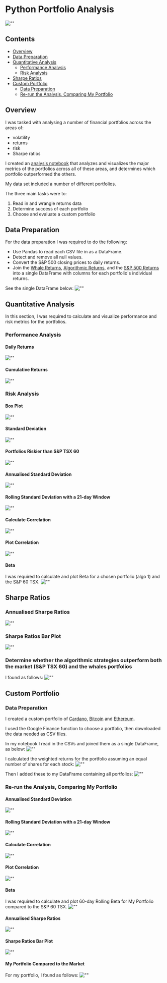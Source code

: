 # Python Portfolio Analysis
![""](https://github.com/sarahm44/unit-4-assignment/blob/main/Images/portfolio-analysis.png)

## Contents
- [Overview](#overview)
- [Data Preparation](#data-preparation)
- [Quantitative Analysis](#quantitative-analysis)
  * [Performance Analysis](#performance-analysis)
  * [Risk Analysis](#risk-analysis)
- [Sharpe Ratios](#sharpe-ratios)
- [Custom Portfolio](#custom-portfolio)
  * [Data Preparation](#data-preparation-1)
  * [Re-run the Analysis, Comparing My Portfolio](#re-run-the-analysis-comparing-my-portfolio)

## Overview 

I was tasked with analysing a number of financial portfolios across the areas of:
* volatility
* returns
* risk
* Sharpe ratios

I created an [analysis notebook](https://github.com/sarahm44/unit-4-assignment/blob/main/whale_analysis.ipynb) that analyzes and visualizes the major metrics of the portfolios across all of these areas, and determines which portfolio outperformed the others. 

My data set included a number of different portfolios.

The three main tasks were to:
1. Read in and wrangle returns data
2. Determine success of each portfolio
3. Choose and evaluate a custom portfolio

## Data Preparation

For the data preparation I was required to do the following:

* Use Pandas to read each CSV file in as a DataFrame. 
* Detect and remove all null values. 
* Convert the S&P 500 closing prices to daily returns. 
* Join the [Whale Returns](https://github.com/sarahm44/unit-4-assignment/blob/main/whale_analysis.csv), [Algorithmic Returns](https://github.com/sarahm44/unit-4-assignment/blob/main/algo_returns.csv), and the [S&P 500 Returns](https://github.com/sarahm44/unit-4-assignment/blob/main/sp_tsx_history.csv) into a single DataFrame with columns for each portfolio's individual returns. 

See the single DataFrame below:
![""](https://github.com/sarahm44/unit-4-assignment/blob/main/Images/data_prep.png)

## Quantitative Analysis
In this section, I was required to calculate and visualize performance and risk metrics for the portfolios.

### Performance Analysis
#### Daily Returns
![""](https://github.com/sarahm44/unit-4-assignment/blob/main/Images/daily_returns.png)

#### Cumulative Returns
![""](https://github.com/sarahm44/unit-4-assignment/blob/main/Images/cumulative_returns.png)

### Risk Analysis
#### Box Plot
![""](https://github.com/sarahm44/unit-4-assignment/blob/main/Images/box_plot.png)

#### Standard Deviation
![""](https://github.com/sarahm44/unit-4-assignment/blob/main/Images/standard_deviation.png)

#### Portfolios Riskier than S&P TSX 60
![""](https://github.com/sarahm44/unit-4-assignment/blob/main/Images/riskier_than_sp.png)

#### Annualised Standard Deviation
![""](https://github.com/sarahm44/unit-4-assignment/blob/main/Images/annualised_std.png)

#### Rolling Standard Deviation with a 21-day Window
![""](https://github.com/sarahm44/unit-4-assignment/blob/main/Images/rolling_std.png)

#### Calculate Correlation
![""](https://github.com/sarahm44/unit-4-assignment/blob/main/Images/correlation.png)

#### Plot Correlation
![""](https://github.com/sarahm44/unit-4-assignment/blob/main/Images/correlation_graph.png)

#### Beta
I was required to calculate and plot Beta for a chosen portfolio (algo 1) and the S&P 60 TSX.
![""](https://github.com/sarahm44/unit-4-assignment/blob/main/Images/beta.png)

## Sharpe Ratios
### Annualised Sharpe Ratios
![""](https://github.com/sarahm44/unit-4-assignment/blob/main/Images/annualised_sharpe_ratios.png)

### Sharpe Ratios Bar Plot
![""](https://github.com/sarahm44/unit-4-assignment/blob/main/Images/sharpe_graph.png)

### Determine whether the algorithmic strategies outperform both the market (S&P TSX 60) and the whales portfolios
I found as follows: 
![""](https://github.com/sarahm44/unit-4-assignment/blob/main/Images/algo_v_market.png)

## Custom Portfolio
### Data Preparation
I created a custom portfolio of [Cardano](https://github.com/sarahm44/unit-4-assignment/blob/main/ada_data.csv), [Bitcoin](https://github.com/sarahm44/unit-4-assignment/blob/main/btc_data.csv) and [Ethereum](https://github.com/sarahm44/unit-4-assignment/blob/main/eth_data.csv). 

I used the Google Finance function to choose a portfolio, then downloaded the data needed as CSV files.

In my notebook I read in the CSVs and joined them as a single DataFrame, as below:
![""](https://github.com/sarahm44/unit-4-assignment/blob/main/Images/my_portfolio_01.png)

I calculated the weighted returns for the portfolio assuming an equal number of shares for each stock:
![""](https://github.com/sarahm44/unit-4-assignment/blob/main/Images/my_portfolio_02.png)

Then I added these to my DataFrame containing all portfolios:
![""](https://github.com/sarahm44/unit-4-assignment/blob/main/Images/my_portfolio_03.png)

### Re-run the Analysis, Comparing My Portfolio

#### Annualised Standard Deviation
![""](https://github.com/sarahm44/unit-4-assignment/blob/main/Images/my_portfolio_04.png)

#### Rolling Standard Deviation with a 21-day Window
![""](https://github.com/sarahm44/unit-4-assignment/blob/main/Images/my_portfolio_05.png)

#### Calculate Correlation
![""](https://github.com/sarahm44/unit-4-assignment/blob/main/Images/my_portfolio_06.png)

#### Plot Correlation
![""](https://github.com/sarahm44/unit-4-assignment/blob/main/Images/my_portfolio_07.png)

#### Beta
I was required to calculate and plot 60-day Rolling Beta for My Portfolio compared to the S&P 60 TSX.
![""](https://github.com/sarahm44/unit-4-assignment/blob/main/Images/my_portfolio_08.png)

#### Annualised Sharpe Ratios
![""](https://github.com/sarahm44/unit-4-assignment/blob/main/Images/my_portfolio_09.png)

#### Sharpe Ratios Bar Plot
![""](https://github.com/sarahm44/unit-4-assignment/blob/main/Images/my_portfolio_10.png)

#### My Portfolio Compared to the Market

For my portfolio, I found as follows:
![""](https://github.com/sarahm44/unit-4-assignment/blob/main/Images/my_portfolio_11.png)


